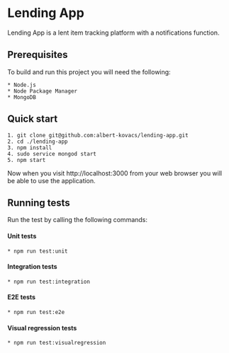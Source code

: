 # Lending App

Lending App is a lent item tracking platform with a notifications function.

## Prerequisites
To build and run this project you will need the following:
```
* Node.js
* Node Package Manager
* MongoDB
```

## Quick start

```
1. git clone git@github.com:albert-kovacs/lending-app.git
2. cd ./lending-app
3. npm install
4. sudo service mongod start
5. npm start
```
Now when you visit http://localhost:3000 from your web browser you will be able to use the application.

## Running tests
Run the test by calling the following commands:

#### Unit tests
```
* npm run test:unit
```
#### Integration tests
```
* npm run test:integration
```
#### E2E tests
```
* npm run test:e2e
```
#### Visual regression tests
```
* npm run test:visualregression
```
